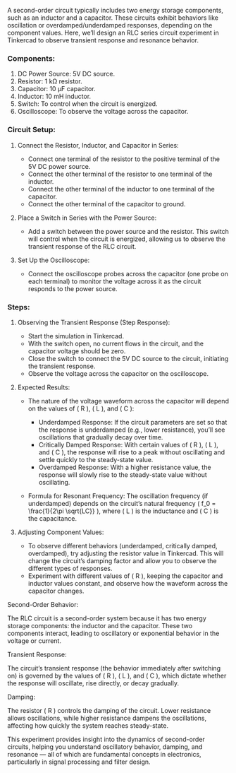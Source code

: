 A second-order circuit typically includes two energy storage components, such as an inductor and a capacitor. These circuits exhibit behaviors like oscillation or overdamped/underdamped responses, depending on the component values. Here, we’ll design an RLC series circuit experiment in Tinkercad to observe transient response and resonance behavior.

### Components:

1. DC Power Source: 5V DC source.
2. Resistor: 1 kΩ resistor.
3. Capacitor: 10 µF capacitor.
4. Inductor: 10 mH inductor.
5. Switch: To control when the circuit is energized.
6. Oscilloscope: To observe the voltage across the capacitor.

### Circuit Setup:

1. Connect the Resistor, Inductor, and Capacitor in Series:
   - Connect one terminal of the resistor to the positive terminal of the 5V DC power source.
   - Connect the other terminal of the resistor to one terminal of the inductor.
   - Connect the other terminal of the inductor to one terminal of the capacitor.
   - Connect the other terminal of the capacitor to ground.

2. Place a Switch in Series with the Power Source:
   - Add a switch between the power source and the resistor. This switch will control when the circuit is energized, allowing us to observe the transient response of the RLC circuit.

3. Set Up the Oscilloscope:
   - Connect the oscilloscope probes across the capacitor (one probe on each terminal) to monitor the voltage across it as the circuit responds to the power source.

### Steps:

1. Observing the Transient Response (Step Response):
   - Start the simulation in Tinkercad.
   - With the switch open, no current flows in the circuit, and the capacitor voltage should be zero.
   - Close the switch to connect the 5V DC source to the circuit, initiating the transient response.
   - Observe the voltage across the capacitor on the oscilloscope.

2. Expected Results:

   - The nature of the voltage waveform across the capacitor will depend on the values of \( R \), \( L \), and \( C \):
     - Underdamped Response: If the circuit parameters are set so that the response is underdamped (e.g., lower resistance), you’ll see oscillations that gradually decay over time.
     - Critically Damped Response: With certain values of \( R \), \( L \), and \( C \), the response will rise to a peak without oscillating and settle quickly to the steady-state value.
     - Overdamped Response: With a higher resistance value, the response will slowly rise to the steady-state value without oscillating.

   - Formula for Resonant Frequency: The oscillation frequency (if underdamped) depends on the circuit’s natural frequency \( f_0 = \frac{1}{2\pi \sqrt{LC}} \), where \( L \) is the inductance and \( C \) is the capacitance.

3. Adjusting Component Values:

   - To observe different behaviors (underdamped, critically damped, overdamped), try adjusting the resistor value in Tinkercad. This will change the circuit’s damping factor and allow you to observe the different types of responses.
   - Experiment with different values of \( R \), keeping the capacitor and inductor values constant, and observe how the waveform across the capacitor changes.

Second-Order Behavior:

The RLC circuit is a second-order system because it has two energy storage components: the inductor and the capacitor. These two components interact, leading to oscillatory or exponential behavior in the voltage or current.

Transient Response:

The circuit’s transient response (the behavior immediately after switching on) is governed by the values of \( R \), \( L \), and \( C \), which dictate whether the response will oscillate, rise directly, or decay gradually.

Damping:

The resistor \( R \) controls the damping of the circuit. Lower resistance allows oscillations, while higher resistance dampens the oscillations, affecting how quickly the system reaches steady-state.

This experiment provides insight into the dynamics of second-order circuits, helping you understand oscillatory behavior, damping, and resonance — all of which are fundamental concepts in electronics, particularly in signal processing and filter design.
